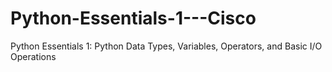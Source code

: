 # Python-Essentials-1---Cisco
Python Essentials 1: Python Data Types, Variables, Operators, and Basic I/O Operations
